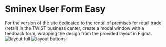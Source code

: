 # Sminex User Form Easy
For the version of the site dedicated to the rental of premises for retail trade (retail) in the TWIST business center, create a modal window with a feedback form, wrapping the design from the provided layout in Figma.
<img src="[https://ibb.co/KxrWjKN](https://i.ibb.co/YBLh70D/Twist.jpg)" alt="layout full">
<img src="https://ibb.co/Gsq2ctx" alt="layout buttons">
